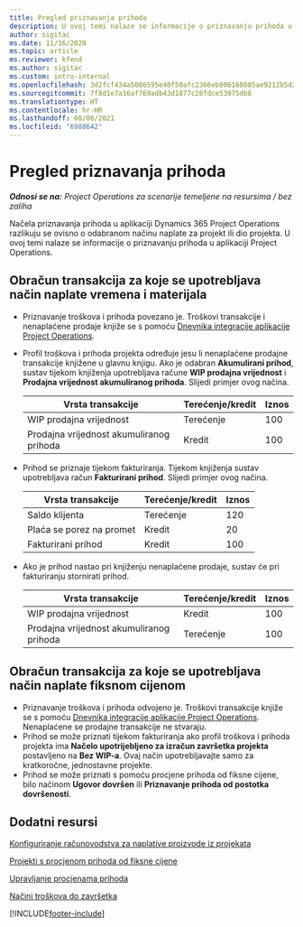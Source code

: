 ```yaml
---
title: Pregled priznavanja prihoda
description: U ovoj temi nalaze se informacije o priznavanju prihoda u aplikaciji Project Operations.
author: sigitac
ms.date: 11/16/2020
ms.topic: article
ms.reviewer: kfend
ms.author: sigitac
ms.custom: intro-internal
ms.openlocfilehash: 3d2fcf434a5086595e40f50afc2366eb806168085ae9212b5d25e3e9bd02e2c6
ms.sourcegitcommit: 7f8d1e7a16af769adb43d1877c28fdce53975db8
ms.translationtype: HT
ms.contentlocale: hr-HR
ms.lasthandoff: 08/06/2021
ms.locfileid: "6988642"
---
```

# <a name="revenue-recognition-overview"></a>Pregled priznavanja prihoda

_**Odnosi se na:** Project Operations za scenarije temeljene na resursima / bez zaliha_

Načela priznavanja prihoda u aplikaciji Dynamics 365 Project Operations razlikuju se ovisno o odabranom načinu naplate za projekt ili dio projekta. U ovoj temi nalaze se informacije o priznavanju prihoda u aplikaciji Project Operations.

## <a name="transactions-accounted-using-time-and-material-billing-method"></a>Obračun transakcija za koje se upotrebljava način naplate vremena i materijala

- Priznavanje troškova i prihoda povezano je. Troškovi transakcije i nenaplaćene prodaje knjiže se s pomoću [Dnevnika integracije aplikacije Project Operations](../project-accounting/project-operations-integration-journal.md).
- Profil troškova i prihoda projekta određuje jesu li nenaplaćene prodajne transakcije knjižene u glavnu knjigu. Ako je odabran **Akumulirani prihod**, sustav tijekom knjiženja upotrebljava račune **WIP prodajna vrijednost** i **Prodajna vrijednost akumuliranog prihoda**. Slijedi primjer ovog načina.  

  | Vrsta transakcije | Terećenje/kredit | Iznos |
  | --- | --- | --- |
  | WIP prodajna vrijednost | Terećenje | 100 |
  | Prodajna vrijednost akumuliranog prihoda | Kredit | 100 |

- Prihod se priznaje tijekom fakturiranja. Tijekom knjiženja sustav upotrebljava račun **Fakturirani prihod**. Slijedi primjer ovog načina.  

  | Vrsta transakcije | Terećenje/kredit | Iznos |
  | --- | --- | --- |
  | Saldo klijenta | Terećenje | 120 |
  | Plaća se porez na promet | Kredit | 20 |
  | Fakturirani prihod | Kredit | 100 |

- Ako je prihod nastao pri knjiženju nenaplaćene prodaje, sustav će pri fakturiranju stornirati prihod.

  | Vrsta transakcije | Terećenje/kredit | Iznos |
  | --- | --- | --- |
  | WIP prodajna vrijednost | Kredit | 100 |
  | Prodajna vrijednost akumuliranog prihoda | Terećenje | 100 |

## <a name="transactions-accounted-using-the-fixed-price-billing-method"></a>Obračun transakcija za koje se upotrebljava način naplate fiksnom cijenom

- Priznavanje troškova i prihoda odvojeno je. Troškovi transakcije knjiže se s pomoću [Dnevnika integracije aplikacije Project Operations](../project-accounting/project-operations-integration-journal.md). Nenaplaćene se prodajne transakcije ne stvaraju.
- Prihod se može priznati tijekom fakturiranja ako profil troškova i prihoda projekta ima **Načelo upotrijebljeno za izračun završetka projekta** postavljeno na **Bez WIP-a**. Ovaj način upotrebljavajte samo za kratkoročne, jednostavne projekte.
- Prihod se može priznati s pomoću procjene prihoda od fiksne cijene, bilo načinom **Ugovor dovršen** ili **Priznavanje prihoda od postotka dovršenosti**.

## <a name="additional-resources"></a>Dodatni resursi
[Konfiguriranje računovodstva za naplative proizvode iz projekata](../project-accounting/configure-accounting-billable-projects.md)

[Projekti s procjenom prihoda od fiksne cijene](rev-rec-percentage-completion-method.md)

[Upravljanje procjenama prihoda](rev-rec-completed-contract-method.md)

[Načini troškova do završetka](cost-complete-methods.md)


[!INCLUDE[footer-include](../includes/footer-banner.md)]
